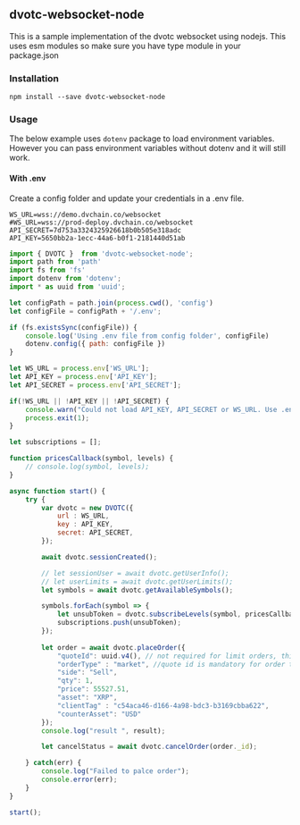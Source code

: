 ## dvotc-websocket-node

This is a sample implementation of the dvotc websocket using nodejs. This uses esm modules so make sure you have type module in your package.json

### Installation

```
npm install --save dvotc-websocket-node

```

### Usage

The below example uses `dotenv` package to load environment variables. However you can pass environment variables without dotenv and it will still work.

#### With .env

Create a config folder and update your credentials in a .env file.

```
WS_URL=wss://demo.dvchain.co/websocket
#WS_URL=wss://prod-deploy.dvchain.co/websocket
API_SECRET=7d753a3324325926618b0b505e318adc
API_KEY=5650bb2a-1ecc-44a6-b0f1-2181440d51ab
```

```javascript
import { DVOTC }  from 'dvotc-websocket-node';
import path from 'path'
import fs from 'fs'
import dotenv from 'dotenv';
import * as uuid from 'uuid';

let configPath = path.join(process.cwd(), 'config')
let configFile = configPath + '/.env';

if (fs.existsSync(configFile)) {
    console.log('Using .env file from config folder', configFile)
    dotenv.config({ path: configFile })
} 

let WS_URL = process.env['WS_URL'];
let API_KEY = process.env['API_KEY'];
let API_SECRET = process.env['API_SECRET'];

if(!WS_URL || !API_KEY || !API_SECRET) {
    console.warn("Could not load API_KEY, API_SECRET or WS_URL. Use .env file in the config directory or pass them as environment variables")
    process.exit(1);
}

let subscriptions = [];

function pricesCallback(symbol, levels) {
    // console.log(symbol, levels);
}

async function start() {
    try {
        var dvotc = new DVOTC({
            url : WS_URL,
            key : API_KEY,
            secret: API_SECRET,
        });

        await dvotc.sessionCreated();

        // let sessionUser = await dvotc.getUserInfo();
        // let userLimits = await dvotc.getUserLimits();
        let symbols = await dvotc.getAvailableSymbols();

        symbols.forEach(symbol => {
            let unsubToken = dvotc.subscribeLevels(symbol, pricesCallback);    
            subscriptions.push(unsubToken);
        });
    
        let order = await dvotc.placeOrder({ 
            "quoteId": uuid.v4(), // not required for limit orders, this should be the actuall quote id received, just sending uuid for sample to make it fail
            "orderType" : "market", //quote id is mandatory for order type market
            "side": "Sell",
            "qty": 1,
            "price": 55527.51,
            "asset": "XRP", 
            "clientTag" : "c54aca46-d166-4a98-bdc3-b3169cbba622",
            "counterAsset": "USD"
        });
        console.log("result ", result);

        let cancelStatus = await dvotc.cancelOrder(order._id);

    } catch(err) {
        console.log("Failed to palce order");
        console.error(err);
    }
}

start();
```